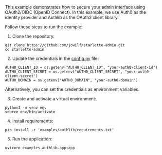 This example demonstrates how to secure your admin interface using OAuth2/OIDC (OpenID Connect).
In this example, we use Auth0 as the identity provider and Authlib as the OAuth2 client library.

Follow these steps to run the example:

1. Clone the repository:

```shell
git clone https://github.com/jowilf/starlette-admin.git
cd starlette-admin
```

2. Update the credentials in
   the [config.py](https://github.com/jowilf/starlette-admin/blob/main/examples/auth/config.py) file:

```shell
AUTH0_CLIENT_ID = os.getenv("AUTH0_CLIENT_ID", "your-auth0-client-id")
AUTH0_CLIENT_SECRET = os.getenv("AUTH0_CLIENT_SECRET", "your-auth0-client-secret")
AUTH0_DOMAIN = os.getenv("AUTH0_DOMAIN", "your-auth0-domain")
```

Alternatively, you can set the credentials as environment variables.

3. Create and activate a virtual environment:

```shell
python3 -m venv env
source env/bin/activate
```

4. Install requirements:

```shell
pip install -r 'examples/authlib/requirements.txt'
```

5. Run the application:

```shell
uvicorn examples.authlib.app:app
```

